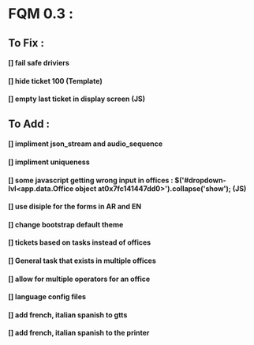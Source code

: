 # FQM 0.3 :

## To Fix :

#### [] fail safe driviers 
#### [] hide ticket 100 (Template)
#### [] empty last ticket in display screen (JS)

## To Add :

#### [] impliment json_stream and audio_sequence
#### [] impliment uniqueness
#### [] some javascript getting wrong input in offices : $('#dropdown-lvl&lt;app.data.Office object at0x7fc141447dd0&gt;').collapse('show'); (JS)
#### [] use disiple for the forms in AR and EN
#### [] change bootstrap default theme
#### [] tickets based on tasks instead of offices
#### [] General task that exists in multiple offices
#### [] allow for multiple operators for an office
#### [] language config files
#### [] add french, italian spanish to gtts
#### [] add french, italian spanish to the printer
